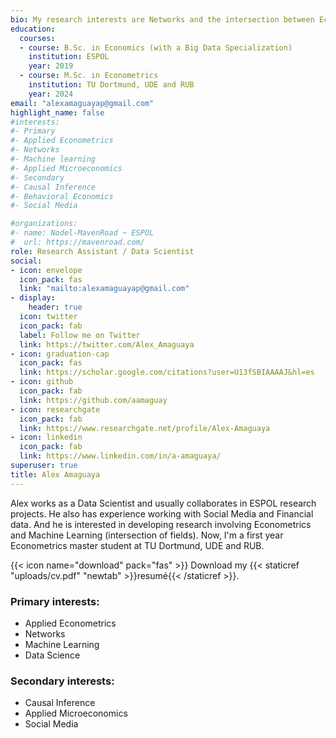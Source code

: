 ```yaml
---
bio: My research interests are Networks and the intersection between Econometrics and Machine Learning.
education:
  courses:
  - course: B.Sc. in Economics (with a Big Data Specialization)
    institution: ESPOL
    year: 2019
  - course: M.Sc. in Econometrics
    institution: TU Dortmund, UDE and RUB
    year: 2024
email: "alexamaguayap@gmail.com"
highlight_name: false
#interests:
#- Primary
#- Applied Econometrics
#- Networks
#- Machine learning
#- Applied Microeconomics
#- Secondary
#- Causal Inference
#- Behavioral Economics
#- Social Media

#organizations:
#- name: Nodel-MavenRoad ~ ESPOL
#  url: https://mavenroad.com/
role: Research Assistant / Data Scientist
social:
- icon: envelope
  icon_pack: fas
  link: "mailto:alexamaguayap@gmail.com"
- display:
    header: true
  icon: twitter
  icon_pack: fab
  label: Follow me on Twitter
  link: https://twitter.com/Alex_Amaguaya
- icon: graduation-cap
  icon_pack: fas
  link: https://scholar.google.com/citations?user=U13fSBIAAAAJ&hl=es
- icon: github
  icon_pack: fab
  link: https://github.com/aamaguay
- icon: researchgate
  icon_pack: fab
  link: https://www.researchgate.net/profile/Alex-Amaguaya
- icon: linkedin
  icon_pack: fab
  link: https://www.linkedin.com/in/a-amaguaya/
superuser: true
title: Alex Amaguaya
---
```


Alex works as a Data Scientist and usually collaborates in ESPOL research projects. He also has experience working with Social Media and Financial data. And he is interested in developing research involving Econometrics and Machine Learning (intersection of fields). Now, I'm a first year Econometrics master student at TU Dortmund, UDE and RUB.

{{< icon name="download" pack="fas" >}} Download my {{< staticref "uploads/cv.pdf" "newtab" >}}resumé{{< /staticref >}}.

###  **Primary interests**:
  - Applied Econometrics
  - Networks
  - Machine Learning
  - Data Science
###  **Secondary interests**:
  - Causal Inference
  - Applied Microeconomics
  - Social Media

